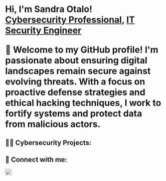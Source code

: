 <h1>Hi, I'm Sandra Otalo! <br/><a href="https://github.com/Vorfreude7">Cybersecurity Professional</a>, <a href="https://www.linkedin.com/in/sandra-otalo-b7ba39126/">IT Security Engineer</a>

👋 Welcome to my GitHub profile! I'm passionate about ensuring digital landscapes remain secure against evolving threats. With a focus on proactive defense strategies and ethical hacking techniques, I work to fortify systems and protect data from malicious actors.

<h2>👨‍💻 Cybersecurity Projects:</h2>

  
<h2> 🤳 Connect with me:</h2>


[<img align="left" alt="JoshMadakor | LinkedIn" width="22px" src="https://cdn.jsdelivr.net/npm/simple-icons@v3/icons/linkedin.svg" />][linkedin]



[linkedin]: https://www.linkedin.com/in/sandra-otalo-b7ba39126
<!--

**joshmadakor1/joshmadakor1** is a ✨ _special_ ✨ repository because its `README.md` (this file) appears on your GitHub profile.

Here are some ideas to get you started:

- 🔭 I’m currently working on ...
- 🌱 I’m currently learning ...
- 👯 I’m looking to collaborate on ...
- 🤔 I’m looking for help with ...
- 💬 Ask me about ...
- 📫 How to reach me: ...
- 😄 Pronouns: ...
- ⚡ Fun fact: ...
-->
